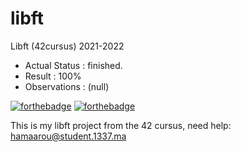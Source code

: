 
# libft
Libft (42cursus) 2021-2022

- Actual Status : finished.
- Result        : 100%
- Observations : (null)

[![forthebadge](https://forthebadge.com/images/badges/made-with-c.svg)](https://forthebadge.com)
[![forthebadge](https://forthebadge.com/images/badges/built-with-love.svg)](https://forthebadge.com)

This is my libft project from the 42 cursus,
need help:
hamaarou@student.1337.ma

